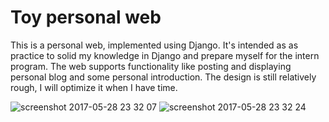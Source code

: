 # Toy personal web


This is a personal web, implemented using Django. It's intended as as practice to solid my knowledge in Django and prepare myself for the intern program. The web supports functionality like posting and displaying personal blog and some personal introduction. The design is still relatively rough, I will optimize it when I have time.


![screenshot 2017-05-28 23 32 07](https://cloud.githubusercontent.com/assets/13871858/26538883/360d74e0-43fe-11e7-8ab8-7703719725b3.png)
![screenshot 2017-05-28 23 32 24](https://cloud.githubusercontent.com/assets/13871858/26538885/39573096-43fe-11e7-83bd-626d82c116e2.png)
